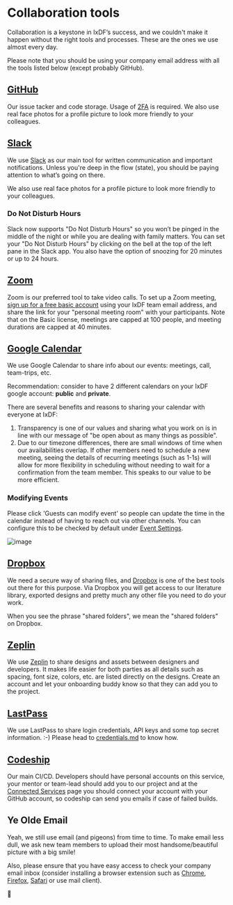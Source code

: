 # Collaboration tools

Collaboration is a keystone in IxDF’s success, and we couldn't make it happen without the right tools and processes.
These are the ones we use almost every day.

Please note that you should be using your company email address with all the tools listed below (except probably GitHub).

## [GitHub](https://github.com/InteractionDesignFoundation)

Our issue tacker and code storage. Usage of [2FA](https://github.com/settings/security) is required. We also use real face photos for a profile picture to look more friendly to your colleagues.

## [Slack](https://slack.com/download)

We use [Slack](https://slack.com/download) as our main tool for written communication and important notifications.
Unless you're deep in the flow (state), you should be paying attention to what’s going on there.

We also use real face photos for a profile picture to look more friendly to your colleagues.

### Do Not Disturb Hours

Slack now supports "Do Not Disturb Hours" so you won’t be pinged in the middle of the night or while you are dealing with family matters.
You can set your "Do Not Disturb Hours" by clicking on the bell at the top of the left pane in the Slack app.
You also have the option of snoozing for 20 minutes or up to 24 hours.

## [Zoom](https://zoom.us)

Zoom is our preferred tool to take video calls. To set up a Zoom meeting, [sign up for a free basic account](https://zoom.us/signup) using your IxDF team email address, and share the link for your "personal meeting room" with your participants.
Note that on the Basic license, meetings are capped at 100 people, and meeting durations are capped at 40 minutes.

## [Google Calendar](https://calendar.google.com)

We use Google Calendar to share info about our events: meetings, call, team-trips, etc.

Recommendation: consider to have 2 different calendars on your IxDF google account: **public** and **private**.

There are several benefits and reasons to sharing your calendar with everyone at IxDF:

1. Transparency is one of our values and sharing what you work on is in line with our message of "be open about as many things as possible".
1. Due to our timezone differences, there are small windows of time when our availabilities overlap.
   If other members need to schedule a new meeting, seeing the details of recurring meetings (such as 1-1s) will
   allow for more flexibility in scheduling without needing to wait for a confirmation from the team member.
   This speaks to our value to be more efficient.

### Modifying Events

Please click 'Guests can modify event' so people can update the time in the calendar instead of having to reach out via other channels.
You can configure this to be checked by default under [Event Settings](https://calendar.google.com/calendar/b/1/r/settings).

![image](https://user-images.githubusercontent.com/5278175/55792101-928a3180-5ac8-11e9-81d5-f56d62eea0fe.png)

## [Dropbox](https://www.dropbox.com/)

We need a secure way of sharing files, and [Dropbox](https://www.dropbox.com/) is one of the best tools out there for this purpose.
Via Dropbox you will get access to our literature library, exported designs and pretty much any other file you need to do your work.

When you see the phrase "shared folders", we mean the "shared folders" on Dropbox.

## [Zeplin](https://zeplin.io/)

We use [Zeplin](https://zeplin.io) to share designs and assets between designers and developers.
It makes life easier for both parties as all details such as spacing, font size, colors, etc. are listed directly on the designs.
Create an account and let your onboarding buddy know so that they can add you to the project.

## [LastPass](https://www.lastpass.com)

We use LastPass to share login credentials, API keys and some top secret information. :-)
Please head to [credentials.md](credentials.md) to know how.

## [Codeship](https://codeship.com)

Our main CI/CD. Developers should have personal accounts on this service,
your mentor or team-lead should add you to our project and at the [Connected Services](https://app.codeship.com/authentications)
page you should connect your account with your GitHub account, so codeship can send you emails
if case of failed builds.

## Ye Olde Email

Yeah, we still use email (and pigeons) from time to time.
To make email less dull, we ask new team members to upload their most handsome/beautiful picture with a big smile!

Also, please ensure that you have easy access to check your company email inbox (consider installing a browser extension such as
[Chrome](https://chrome.google.com/webstore/detail/notifier-for-gmail/dcjichoefijpinlfnjghokpkojhlhkgl?hl=en),
[Firefox](https://addons.mozilla.org/en-US/firefox/addon/gmail-notifier-restartless/),
[Safari](https://safari-extensions.apple.com/details/?id=com.add0n.simple-notifier-RED8XKG2R4)
or use mail client).

🦄
